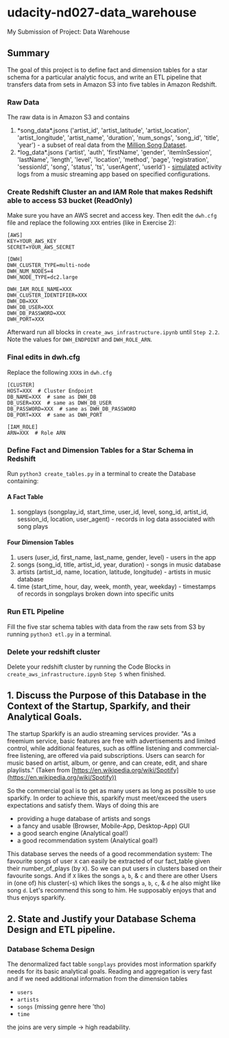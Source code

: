 # udacity-nd027-data_warehouse
My Submission of Project: Data Warehouse

## Summary

The goal of this project is to define fact and dimension tables for a star schema for a particular analytic focus, and write an ETL pipeline that transfers data from sets in Amazon S3 into five tables in Amazon Redshift.

### Raw Data

The raw data is in Amazon S3 and contains

1. \*song_data\*.jsons ('artist_id', 'artist_latitude', 'artist_location',
       'artist_longitude', 'artist_name', 'duration', 'num_songs',
       'song_id', 'title', 'year') - a subset of real data from the [Million Song Dataset](http://millionsongdataset.com/).
2. \*log_data\*.jsons ('artist', 'auth', 'firstName', 'gender', 'itemInSession',
       'lastName', 'length', 'level', 'location', 'method', 'page',
       'registration', 'sessionId', 'song', 'status', 'ts', 'userAgent',
       'userId') - [simulated](https://github.com/Interana/eventsim) activity logs from a music streaming app based on specified configurations.

### Create Redshift Cluster an and IAM Role that makes Redshift able to access S3 bucket (ReadOnly)

Make sure you have an AWS secret and access key. Then edit the `dwh.cfg` file and replace the following `XXX` entries (like in Exercise 2):

```
[AWS]
KEY=YOUR_AWS_KEY
SECRET=YOUR_AWS_SECRET

[DWH] 
DWH_CLUSTER_TYPE=multi-node
DWH_NUM_NODES=4
DWH_NODE_TYPE=dc2.large

DWH_IAM_ROLE_NAME=XXX
DWH_CLUSTER_IDENTIFIER=XXX
DWH_DB=XXX
DWH_DB_USER=XXX
DWH_DB_PASSWORD=XXX
DWH_PORT=XXX
```

Afterward run all blocks in `create_aws_infrastructure.ipynb` until `Step 2.2`. Note the values for `DWH_ENDPOINT` and `DWH_ROLE_ARN`.

### Final edits in dwh.cfg

Replace the following `XXX`s in `dwh.cfg`

```
[CLUSTER]
HOST=XXX  # Cluster Endpoint
DB_NAME=XXX  # same as DWH_DB
DB_USER=XXX  # same as DWH_DB_USER
DB_PASSWORD=XXX  # same as DWH_DB_PASSWORD
DB_PORT=XXX  # same as DWH_PORT

[IAM_ROLE]
ARN=XXX  # Role ARN
```

### Define Fact and Dimension Tables for a Star Schema in Redshift

Run `python3 create_tables.py` in a terminal to create the Database containing:

#### A Fact Table

1. songplays (songplay_id, start_time, user_id, level, song_id, artist_id, session_id, location, user_agent) - records in log data associated with song plays

#### Four Dimension Tables

1. users (user_id, first_name, last_name, gender, level) - users in the app
1. songs (song_id, title, artist_id, year, duration) - songs in music database
1. artists (artist_id, name, location, latitude, longitude) - artists in music database
1. time (start_time, hour, day, week, month, year, weekday) - timestamps of records in songplays broken down into specific units
        
### Run ETL Pipeline

Fill the five star schema tables with data from the raw sets from S3 by running `python3 etl.py` in a terminal.

### Delete your redshift cluster

Delete your redshift cluster by running the Code Blocks in `create_aws_infrastructure.ipynb` `Step 5` when finished.

## 1. Discuss the Purpose of this Database in the Context of the Startup, Sparkify, and their Analytical Goals.

The startup Sparkify is an audio streaming services provider. "As a freemium service, basic features are free with advertisements and limited control, while additional features, such as offline listening and commercial-free listening, are offered via paid subscriptions. Users can search for music based on artist, album, or genre, and can create, edit, and share playlists." (Taken from [https://en.wikipedia.org/wiki/Spotify](https://en.wikipedia.org/wiki/Spotify))

So the commercial goal is to get as many users as long as possible to use sparkify. In order to achieve this, sparkify must meet/exceed the users expectations and satisfy them. Ways of doing this are
- providing a huge database of artists and songs
- a fancy and usable (Browser, Mobile-App, Desktop-App) GUI
- a good search engine (Analytical goal!)
- a good recommendation system (Analytical goal!)

This database serves the needs of a good recommendation system: The favourite songs of user `X` can easily be extracted of our fact_table given their number_of_plays (by `X`). So we can put users in clusters based on their favourite songs. And if `X` likes the songs `a`, `b`, & `c` and there are other Users in (one of) his cluster(-s) which likes the songs `a`, `b`, `c`, & `d` he also might like song `d`. Let's recommend this song to him. He supposably enjoys that and thus enjoys sparkify.

## 2. State and Justify your Database Schema Design and ETL pipeline.

### Database Schema Design

The denormalized fact table `songplays` provides most information sparkify needs for its basic analytical goals. Reading and aggregation is very fast and if we need additional information from the dimension tables
- `users`
- `artists`
- `songs` (missing genre here 'tho)
- `time`

the joins are very simple -> high readability.

